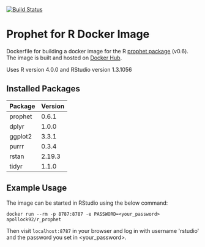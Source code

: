[![Build Status](https://img.shields.io/docker/cloud/build/apollock92/r_prophet)](https://hub.docker.com/repository/docker/apollock92/r_prophet)

# Prophet for R Docker Image
Dockerfile for building a docker image for the R [prophet package](https://github.com/facebook/prophet) (v0.6). The image is built and hosted on [Docker Hub](https://hub.docker.com/repository/docker/apollock92/r_prophet).

Uses R version 4.0.0 and RStudio version 1.3.1056

## Installed Packages
| Package | Version |
|---------|---------|
| prophet | 0.6.1   |
| dplyr   | 1.0.0   |
| ggplot2 | 3.3.1   |
| purrr   | 0.3.4   |
| rstan   | 2.19.3  |
| tidyr   | 1.1.0   |

## Example Usage
The image can be started in RStudio using the below command: 
```
docker run --rm -p 8787:8787 -e PASSWORD=<your_password> apollock92/r_prophet
```
Then visit ``localhost:8787`` in your browser and log in with username 'rstudio' and the password you set in <your_password>.
